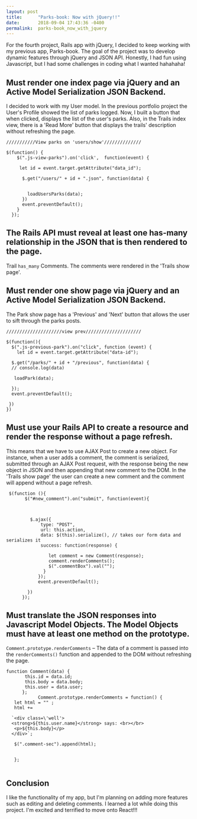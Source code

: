 ```yaml
---
layout: post
title:      "Parks-book: Now with jQuery!!"
date:       2018-09-04 17:43:36 -0400
permalink:  parks-book_now_with_jquery
---
```



For the fourth project, Rails app with jQuery, I decided to keep working with my previous app, Parks-book. The goal of the project was to develop dynamic features through jQuery and JSON API. Honestly, I had fun using Javascript, but I had some challenges in coding what I wanted hahahaha!



##  Must render one index page via jQuery and an Active Model Serialization JSON Backend.

 I decided to work with my User model. In the previous portfolio project the User's Profile showed the list of parks       logged. Now, I built a button that when clicked, displays the list of the user's parks. Also, in the Trails index view, there is a   'Read More' button that displays the trails' description without refreshing the page. 
 
```
///////////View parks on 'users/show'//////////////

$(function() {
    $(".js-view-parks").on('click',  function(event) {
      
     let id = event.target.getAttribute("data_id");
   
      $.get("/users/" + id + ".json", function(data) {
       
        
        loadUsersParks(data);
      })
      event.preventDefault();
    }
  });
```
   

## The Rails API must reveal at least one has-many relationship in the JSON that is then rendered to the page.

Trail `has_many` Comments. The comments were rendered in the 'Trails show page'.
   
        

## Must render one show page via jQuery and an Active Model Serialization JSON Backend. 

The  Park show page has a 'Previous' and 'Next' button that allows the user to sift through the parks posts.

```
/////////////////////view prev/////////////////////

$(function(){
  $(".js-previous-park").on("click", function (event) {
    let id = event.target.getAttribute("data-id");
      
  $.get("/parks/" + id + "/previous", function(data) {
  // console.log(data)
    
   loadPark(data);
   
  });
  event.preventDefault();
  
 })
})
```


## Must use your Rails API to create a resource and render the response without a page refresh.


This means that we have to use AJAX Post to create a new object. For instance, when a user adds a comment, the comment is serialized, submitted through an AJAX Post request, with the response being the new object in JSON and then appending that new comment to the DOM. In the 'Trails show page' the user can create a new comment and the comment will append without a page refresh.

```
 $(function (){
       $("#new_comment").on("submit", function(event){
      
       
        
         $.ajax({
             type: "POST",
             url: this.action,
             data: $(this).serialize(), // takes our form data and serializes it
             success: function(response) {
      
                let comment = new Comment(response);
                comment.renderComments();
                $(".commentBox").val("");
              }
            });
            event.preventDefault();
            
        })
      });
```

## Must translate the JSON responses into Javascript Model Objects. The Model Objects must have at least one method on the prototype. 

`Comment.prototype.renderComments` – The data of a comment is passed into the `renderComments()` function and appended to the DOM without refreshing the page.  

```
function Comment(data) {
       this.id = data.id;
       this.body = data.body;
       this.user = data.user;
      };
			Comment.prototype.renderComments = function() {
   let html = "" ;
   html += 

  `<div class=\'well'>
  <strong>${this.user.name}</strong> says: <br></br>
   <p>${this.body}</p>
  </div>`;
 
   $(".comment-sec").append(html);

   
   };
			
```
	

## Conclusion

I like the functionality of my app, but I'm planning on adding more features such as editing and deleting comments. I learned a lot while doing this project. I'm excited and terrified to move onto React!!!
